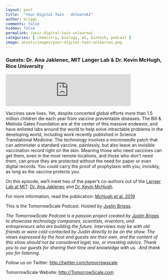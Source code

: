 ```yaml
---
layout: post
title:  "Your Digital Twin - UnlearnAI"
author: briggs
comments: false
hidden: false
permalink: /your-digital-twin-unlearnai
categories: [ chemistry, biology, AI, biotech, podcast ]
image: assets/images/your-digital-twin-unlearnai.png
---
```


### Guests: Dr. Ana Jaklenec, MIT Langer Lab &amp; Dr. Kevin McHugh, Rice University

<iframe src="https://anchor.fm/tomorrowscale/embed/episodes/Proof-of-Prophylaxis---MIT-Langer-Lab---Drs--Ana-Jaklenec--Kevin-McHugh-e9vbp1" height="102px" width="400px" frameborder="0" scrolling="no"></iframe>

Vaccines save lives. Yet, despite concerted global efforts more than 1.5 million children die each year from vaccine preventable diseases. The Bill &amp; Melinda Gates Foundation are at the center of this massive endeavor, and have enlisted labs around the world to help solve intractable problems in the developing world, including work recently published in Science Translational Medicine. The technology involves a microneedle patch that can administer a standard vaccine, painlessly, but also leave an invisible vaccination record right on the skin. Meaning those who need vaccines can get them, even in the most remote locations, and those who don't need them, can prove they are protected without the need for paper or even digital records. You could carry the proof of prophylaxis with you, invisibly, as long as the vaccine protects you.

On this episode, we’ll meet two of the paper’s co-authors out of the [Langer Lab at MIT](https://langerlab.mit.edu/): [Dr. Ana Jaklenec](https://www.linkedin.com/in/ana-jaklenec-a6526253/) and [Dr. Kevin McHugh](https://bioengineering.rice.edu/people/faculty/kevin-mchugh).

For more information, read the publication: [McHugh et al. 2019](https://doi.org/10.1126/scitranslmed.aay7162)

This is the TomorrowScale Podcast. Hosted by [Justin Briggs](https://www.linkedin.com/in/briggsly).

*The TomorrowScale Podcast is a passion project created by [Justin Briggs](https://www.linkedin.com/in/briggsly) to showcase technology companies, scientists, inventors, and entrepreneurs who are building the future. Interviews may be with old friends or were cold-contacted by Justin directly to be on the show. The views expressed by the host and guests are their own, and the content of this show should not be considered legal, tax, or investing advice. Thank you to our guests for sharing their time and knowledge with us.  And thank you for listening.*

Follow us on Twitter: <a href="http://twitter.com/tomorrowscale" target="_blank" rel="noopener ugc noreferrer">http://twitter.com/tomorrowscale</a>

TomorrowScale Website: <a href="http://tomorrowscale.com/" target="_blank" rel="noopener ugc noreferrer">http://TomorrowScale.com</a>